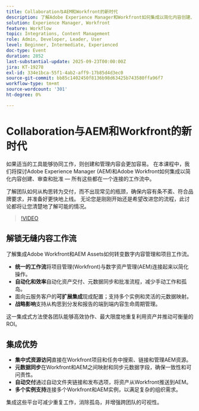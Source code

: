 ```yaml
---
title: Collaboration与AEM和Workfront的新时代
description: 了解Adobe Experience Manager和Workfront如何集成以简化内容创建、审查和批准。 了解关联的工作流如何帮助团队更快地从创意转移到交付，同时保持内容井井有条、符合品牌要求，并准备好发布。
solution: Experience Manager, Workfront
feature: Workflow
topic: Integrations, Content Management
role: Admin, Developer, Leader, User
level: Beginner, Intermediate, Experienced
doc-type: Event
duration: 2852
last-substantial-update: 2025-09-23T00:00:00Z
jira: KT-19278
exl-id: 334e1bca-55f1-4ab2-aff9-17b85d4d3ec0
source-git-commit: bb85c1402450f8136b98d63425b743580ffa96f7
workflow-type: tm+mt
source-wordcount: '301'
ht-degree: 0%

---
```


# Collaboration与AEM和Workfront的新时代

如果适当的工具能够协同工作，则创建和管理内容会更加容易。 在本课程中，我们将探讨Adobe Experience Manager (AEM)和Adobe Workfront如何集成以简化内容创建、审查和批准 — 所有这些都在一个连接的工作流中。

了解团队如何从构思转为交付，而不出现常见的瓶颈，确保内容有条不紊、符合品牌要求，并准备好更快地上线。 无论您是刚刚开始还是希望改进您的流程，此讨论都将让您清楚地了解可能的情况。

>[!VIDEO](https://video.tv.adobe.com/v/3475186/?learn=on&enablevpops)

## 解锁无缝内容工作流

了解集成Adobe Workfront和AEM Assets如何转变数字内容管理和项目工作流。

* **统一的工作流**&#x200B;将项目管理(Workfront)与数字资产管理(AEM)连接起来以简化操作。
* **自动化和效率**&#x200B;自动化资产交付、元数据同步和批准流程，减少手动工作和孤岛。
* 面向云服务客户的&#x200B;**可扩展集成**&#x200B;现成配置；支持多个实例和灵活的元数据映射。
* **战略影响**&#x200B;支持从构思到分发和报告的端到端内容生命周期管理。

这一集成式方法使各团队能够高效协作、最大限度地重复利用资产并推动可衡量的ROI。

## 集成优势

* **集中式资源访问**&#x200B;直接在Workfront项目和任务中搜索、链接和管理AEM资源。
* **元数据同步**&#x200B;在Workfront和AEM之间映射和同步元数据字段，确保一致性和可问责性。
* **自动交付**&#x200B;通过自动文件夹链接和发布选项，将资产从Workfront推送到AEM。
* **多个实例支持**&#x200B;连接多个Workfront和AEM实例，以满足复杂的组织需求。

集成这些平台可减少重复工作，消除孤岛，并增强跨团队的可视性。

